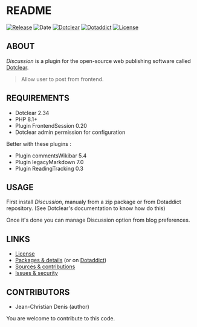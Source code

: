 # README

[![Release](https://img.shields.io/github/v/release/jcdenis/Discussion?color=lightblue)](https://github.com/JcDenis/Discussion/releases)
![Date](https://img.shields.io/github/release-date/jcdenis/Discussion?color=red)
[![Dotclear](https://img.shields.io/badge/dotclear-v2.33-137bbb.svg)](https://fr.dotclear.org/download)
[![Dotaddict](https://img.shields.io/badge/dotaddict-official-9ac123.svg)](https://plugins.dotaddict.org/dc2/details/Discussion)
[![License](https://img.shields.io/github/license/jcdenis/Discussion?color=white)](https://github.com/JcDenis/Discussion/blob/master/LICENSE)

## ABOUT

_Discussion_ is a plugin for the open-source web publishing software called [Dotclear](https://www.dotclear.org).

> Allow user to post from frontend.

## REQUIREMENTS

* Dotclear 2.34
* PHP 8.1+
* Plugin FrontendSession 0.20
* Dotclear admin permission for configuration

Better with these plugins :

* Plugin commentsWikibar 5.4
* Plugin legacyMarkdown 7.0
* Plugin ReadingTracking 0.3

## USAGE

First install _Discussion_, manualy from a zip package or from 
Dotaddict repository. (See Dotclear's documentation to know how do this)

Once it's done you can manage Discussion option from blog preferences.

## LINKS

* [License](https://github.com/JcDenis/Discussion/blob/master/LICENSE)
* [Packages & details](https://github.com/JcDenis/Discussion/releases) (or on [Dotaddict](https://plugins.dotaddict.org/dc2/details/Discussion))
* [Sources & contributions](https://github.com/JcDenis/Discussion)
* [Issues & security](https://github.com/JcDenis/Discussion/issues)

## CONTRIBUTORS

* Jean-Christian Denis (author)

You are welcome to contribute to this code.
